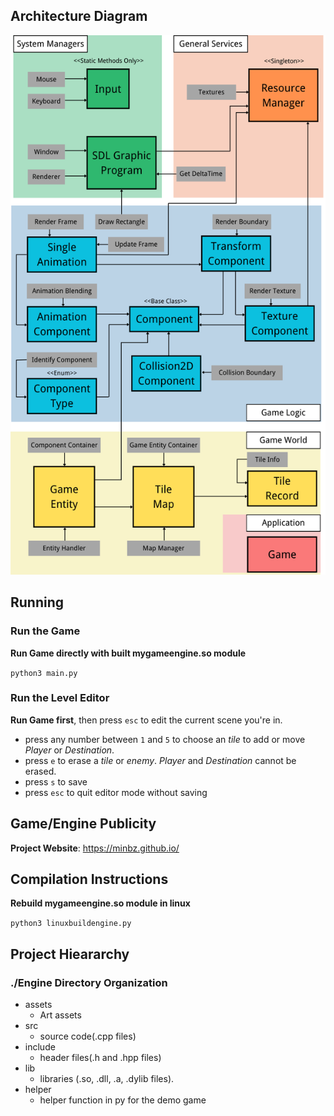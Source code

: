 ## Architecture Diagram
![Architecture Diagram](assets/architecture%20diagram.png)

## Running

### Run the Game

**Run Game directly with built mygameengine.so module**

`python3 main.py`

### Run the Level Editor

**Run Game first**, then press `esc` to edit the current scene you're in.

- press any number between `1` and `5` to choose an _tile_ to add or move _Player_ or _Destination_.
- press `e` to erase a _tile_ or _enemy_. _Player_ and _Destination_ cannot be erased.
- press `s` to save
- press `esc` to quit editor mode without saving

## Game/Engine Publicity

**Project Website**: https://minbz.github.io/

## Compilation Instructions

**Rebuild mygameengine.so module in linux**

`python3 linuxbuildengine.py`

## Project Hieararchy

### ./Engine Directory Organization

- assets
  - Art assets
- src
  - source code(.cpp files) 
- include
  - header files(.h and .hpp files)
- lib
  - libraries (.so, .dll, .a, .dylib files).
- helper
  - helper function in py for the demo game
